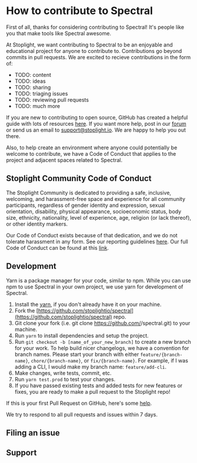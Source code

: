 # How to contribute to Spectral

First of all, thanks for considering contributing to Spectral! It's people like you that make tools like Spectral awesome.  

At Stoplight, we want contributing to Spectral to be an enjoyable and educational project for anyone to contribute to. Contributions go beyond commits in pull requests. We are excited to recieve contributions in the form of:
- TODO: content
- TODO: ideas
- TODO: sharing
- TODO: triaging issues
- TODO: reviewing pull requests
- TODO: much more

If you are new to contributing to open source, GitHub has created a helpful guide with lots of resources [here](https://opensource.guide/how-to-contribute/). If you want more help, post in our [forum]() or send us an email to [support@stoplight.io](mailto:support@stoplight.io). We are happy to help you out there. 

Also, to help create an environment where anyone could potentially be welcome to contribute, we have a Code of Conduct that applies to the project and adjacent spaces related to Spectral. 

## Stoplight Community Code of Conduct

The Stoplight Community is dedicated to providing a safe, inclusive, welcoming, and harassment-free space and experience for all community participants, regardless of gender identity and expression, sexual orientation, disability, physical appearance, socioeconomic status, body size, ethnicity, nationality, level of experience, age, religion (or lack thereof), or other identity markers. 

Our Code of Conduct exists because of that dedication, and we do not tolerate harassment in any form. See our reporting guidelines [here](https://github.com/stoplightio/code-of-conduct/blob/master/incident-reporting.md). Our full Code of Conduct can be found at this [link](https://github.com/stoplightio/code-of-conduct/blob/master/long-form-code-of-conduct.md#long-form-code-of-conduct).

## Development

Yarn is a package manager for your code, similar to npm. While you can use npm to use Spectral in your own project, we use yarn for development of Spectral.

1. Install the [yarn](https://yarnpkg.com/lang/en/docs/install/), if you don't already have it on your machine.
2. Fork the [https://github.com/stoplightio/spectral](https://github.com/stoplightio/spectral) repo.
3. Git clone your fork (i.e. git clone https://github.com/<your-username>/spectral.git) to your machine.
4. Run `yarn` to install dependencies and setup the project.
5. Run `git checkout -b [name_of_your_new_branch]` to create a new branch for your work. To help build nicer changelogs, we have a convention for branch names. Please start your branch with either `feature/{branch-name}`, `chore/{branch-name}`, or `fix/{branch-name}`. For example, if I was adding a CLI, I would make my branch name: `feature/add-cli`. 
6. Make changes, write tests, commit, etc. 
7. Run `yarn test.prod` to test your changes.
8. If you have passed existing tests and added tests for new features or fixes, you are ready to make a pull request to the Stoplight repo!

If this is your first Pull Request on GitHub, here's some [help](https://egghead.io/lessons/javascript-how-to-create-a-pull-request-on-github). 

We try to respond to all pull requests and issues within 7 days. 

## Filing an issue

## Support